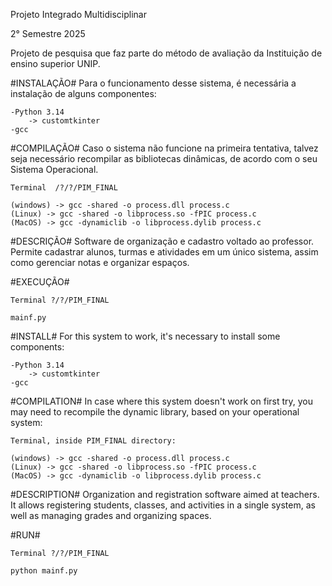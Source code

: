 Projeto Integrado Multidisciplinar

2° Semestre 2025

Projeto de pesquisa que faz parte do método de avaliação da Instituição de ensino superior UNIP.

#INSTALAÇÃO#
    Para o funcionamento desse sistema, é necessária a instalação de alguns componentes:

    -Python 3.14
        -> customtkinter 
    -gcc 

#COMPILAÇÃO#
    Caso o sistema não funcione na primeira tentativa, talvez seja necessário recompilar as bibliotecas dinâmicas, de acordo com o seu Sistema Operacional.

    Terminal  /?/?/PIM_FINAL

    (windows) -> gcc -shared -o process.dll process.c 
    (Linux) -> gcc -shared -o libprocess.so -fPIC process.c
    (MacOS) -> gcc -dynamiclib -o libprocess.dylib process.c

#DESCRIÇÃO#
    Software de organização e cadastro voltado ao professor. Permite cadastrar alunos, turmas e atividades em um único sistema, assim como gerenciar notas e organizar espaços.

#EXECUÇÃO#

    Terminal ?/?/PIM_FINAL

    mainf.py

#INSTALL#
    For this system to work, it's necessary to install some components:

    -Python 3.14
        -> customtkinter 
    -gcc

#COMPILATION#
    In case where this system doesn't work on first try, you may need to recompile the dynamic library, based on your operational system:

    Terminal, inside PIM_FINAL directory:

    (windows) -> gcc -shared -o process.dll process.c 
    (Linux) -> gcc -shared -o libprocess.so -fPIC process.c
    (MacOS) -> gcc -dynamiclib -o libprocess.dylib process.c

#DESCRIPTION#
    Organization and registration software aimed at teachers. It allows registering students, classes, and activities in a single system, as well as managing grades and organizing spaces.

#RUN#

    Terminal ?/?/PIM_FINAL

    python mainf.py

